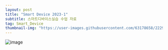 ```yaml
---
layout: post
title: "Smart Device 2023-1"
subtitle: 스마트디바이스실습 수업 자료
tag: Smart_Device
thumbnail-img: "https://user-images.githubusercontent.com/63178658/222913363-a226dcdb-c659-46a8-ad65-195f0254997e.png"
---
```


![image](https://user-images.githubusercontent.com/63178658/222913363-a226dcdb-c659-46a8-ad65-195f0254997e.png)



